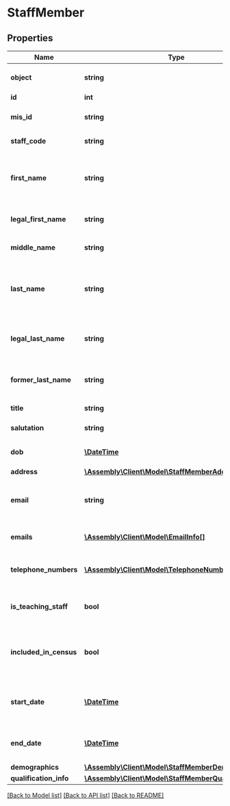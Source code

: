 # StaffMember

## Properties
Name | Type | Description | Notes
------------ | ------------- | ------------- | -------------
**object** | **string** | Descriminator | [optional] [default to 'staff_member']
**id** | **int** | Internal stable ID | [optional] 
**mis_id** | **string** | The ID of the staff member from the MIS | [optional] 
**staff_code** | **string** | The staff code from the MIS | [optional] 
**first_name** | **string** | The first name the staff member wishes to go by, may be the same as &#x60;legal_first_name&#x60; | [optional] 
**legal_first_name** | **string** | The legal first name of the staff member | [optional] 
**middle_name** | **string** | The middle name of the staff member | [optional] 
**last_name** | **string** | The last name the staff member wishes to go by, may be the same as &#x60;legal_last_name&#x60; | [optional] 
**legal_last_name** | **string** | The legal first name of the staff member, may be the same as &#x60;legal_last_name&#x60; | [optional] 
**former_last_name** | **string** | The former last name of the staff member, may be &#x60;null&#x60; | [optional] 
**title** | **string** | The title of the staff member | [optional] 
**salutation** | **string** | The salutation for the staff member | [optional] 
**dob** | [**\DateTime**](\DateTime.md) | The staff member&#39;s date of birth | [optional] 
**address** | [**\Assembly\Client\Model\StaffMemberAddress**](StaffMemberAddress.md) |  | [optional] 
**email** | **string** | The email address of the staff member. Deprecated in favour of &#x60;emails&#x60; | [optional] 
**emails** | [**\Assembly\Client\Model\EmailInfo[]**](EmailInfo.md) | The email addresses of the staff member. | [optional] 
**telephone_numbers** | [**\Assembly\Client\Model\TelephoneNumberInfo[]**](TelephoneNumberInfo.md) | A list of telephone numbers for the staff member | [optional] 
**is_teaching_staff** | **bool** | Indicates whether the staff member is a teacher | [optional] 
**included_in_census** | **bool** | Indicates whether the staff member is included in official statistical returns | [optional] 
**start_date** | [**\DateTime**](\DateTime.md) | The date the staff member first started working at the school | [optional] 
**end_date** | [**\DateTime**](\DateTime.md) | The date the staff member left the school, or &#x60;null&#x60; if still active | [optional] 
**demographics** | [**\Assembly\Client\Model\StaffMemberDemographics**](StaffMemberDemographics.md) |  | [optional] 
**qualification_info** | [**\Assembly\Client\Model\StaffMemberQualificationInfo**](StaffMemberQualificationInfo.md) |  | [optional] 

[[Back to Model list]](../README.md#documentation-for-models) [[Back to API list]](../README.md#documentation-for-api-endpoints) [[Back to README]](../README.md)


